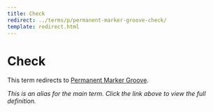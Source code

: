 ```yaml
---
title: Check
redirect: ../terms/p/permanent-marker-groove-check/
template: redirect.html
---
```


# Check

This term redirects to [Permanent Marker Groove](../terms/p/permanent-marker-groove-check/).

*This is an alias for the main term. Click the link above to view the full definition.*
